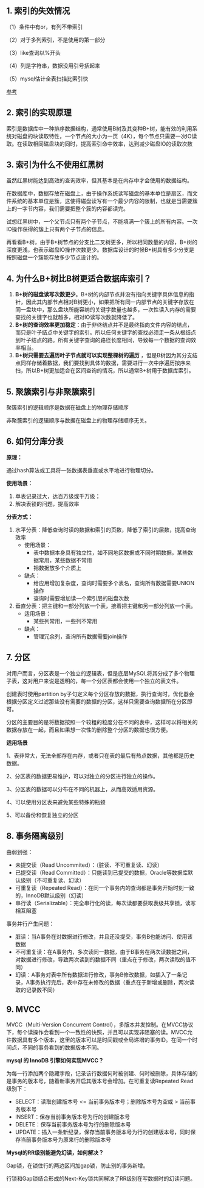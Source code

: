 ## 1. 索引的失效情况

（1）条件中有or，有列不带索引

（2）对于多列索引，不是使用的第一部分

（3）like查询以%开头

（4）列是字符串，数据没用引号括起来

（5）mysql估计全表扫描比索引快 

[参考](https://blog.csdn.net/guoxingege/article/details/51034387)



## 2. 索引的实现原理

索引是数据库中一种排序数据结构，通常使用B树及其变种B+树，能有效的利用系统对磁盘的块读取特性，一个节点的大小为一页（4K），每个节点只需要一次IO读取。在读取相同磁盘块的同时，提高索引命中效率，达到减少磁盘IO的读取次数 



## 3. 索引为什么不使用红黑树

虽然红黑树能达到高效的查询效率，但其基本是在内存中才会使用的数据结构。

在数据库中，数据存放在磁盘上，由于操作系统读写磁盘的基本单位是扇区，而文件系统的基本单位是簇，这使得磁盘读写有一个最少内容的限制，也就是当需要簇上的一字节内容，我们需要把整个簇的内容都读完。

试想红黑树中，一个父节点只有两个子节点，不能填满一个簇上的所有内容。一次IO操作获得的簇上只有两个子节点的信息。

再看看B+树，由于B+树节点的分支比二叉树更多，所以相同数量的内容，B+树的深度更浅，也表示磁盘IO操作次数更少。数据库设计的时候B+树具有多少分支是按照磁盘一个簇能存放多少节点设计的。



## 4. 为什么B+树比B树更适合数据库索引？

1. **B+树的磁盘读写次数更少**。B+树的内部节点并没有指向关键字具体信息的指针，因此其内部节点相对B树更小，如果把所有同一内部节点的关键字存放在同一盘块中，那么盘块所能容纳的关键字数量也越多，一次性读入内存的需要查找的关键字也就越多，相对IO读写次数就降低了。 
2. **B+树的查询效率更加稳定**：由于非终结点并不是最终指向文件内容的结点，而只是叶子结点中关键字的索引。所以任何关键字的查找必须走一条从根结点到叶子结点的路。所有关键字查询的路径长度相同，导致每一个数据的查询效率相当。 
3. **B+树只需要去遍历叶子节点就可以实现整棵树的遍历** ，但是B树因为其分支结点同样存储着数据，我们要找到具体的数据，需要进行一次中序遍历按序来扫，所以B+树更加适合在区间查询的情况，所以通常B+树用于数据库索引。 



## 5. 聚簇索引与非聚簇索引

聚簇索引的逻辑顺序是数据在磁盘上的物理存储顺序

非聚簇索引的逻辑顺序与数据在磁盘上的物理存储顺序无关。



## 6. 如何分库分表

**原理：**

通过hash算法或工具将一张数据表垂直或水平地进行物理切分。

**使用场景：** 

1. 单表记录过大，达百万级或千万级；
2. 解决表锁的问题，提高效率

**分表方式：**

1. 水平分表：降低查询时读的数据和索引的页数，降低了索引的层数，提高查询效率
   - 使用场景：
     - 表中数据本身具有独立性，如不同地区数据或不同时期数据，某些数据常用，某些数据不常用
     - 把数据放多个介质上
   - 缺点：
     - 给应用增加复杂度，查询时需要多个表名，查询所有数据需要UNION操作
     - 查询时需要增加读一个索引层的磁盘次数
2. 垂直分表：把主键和一部分列放一个表，接着把主键和另一部分列放一个表。
   - 适用场景：
     - 某些列常用，一些列不常用
   - 缺点：
     - 管理冗余列，查询所有数据需要join操作



## 7. 分区

对用户而言，分区表是一个独立的逻辑表，但是底层MySQL将其分成了多个物理子表，这对用户来说是透明的，每一个分区表都会使用一个独立的表文件。 

创建表时使用partition by子句定义每个分区存放的数据，执行查询时，优化器会根据分区定义过滤那些没有需要的数据的分区，这样只需要查询数据所在分区即可。 

分区的主要目的是将数据按照一个较粗的粒度分在不同的表中，这样可以将相关的数据存放在一起，而且如果想一次性的删除整个分区的数据也很方便。

  **适用场景**  

1、表非常大，无法全部存在内存，或者只在表的最后有热点数据，其他都是历史数据。 

2、分区表的数据更易维护，可以对独立的分区进行独立的操作。 

3、分区表的数据可以分布在不同的机器上，从而高效适用资源。  

4、可以使用分区表来避免某些特殊的瓶颈  

5、可以备份和恢复独立的分区 



## 8. 事务隔离级别

由弱到强：

- 未提交读（Read Uncommited）：（脏读、不可重复读、幻读）
- 已提交读（Read Committed）：只能读到已提交的数据，Oracle等数据库默认级别（不可重复读、幻读）
- 可重复读（Repeated Read）：在同一个事务内的查询都是事务开始时刻一致的，InnoDB默认级别（幻读）
- 串行读（Serializable）：完全串行化的读，每次读都要获取表级共享锁，读写相互阻塞

事务并行产生问题：

- 脏读：当A事务在对数据进行修改，并且还没提交，事务B也能访问、使用该数据 
- 不可重复读：在A事务内，多次读同一数据，由于B事务在两次读数据之间，对数据进行修改，导致两次读到的数据不同（重点在于修改，两次读取的值不同）
- 幻读：A事务对表中所有数据进行修改，事务B修改数据，如插入了一条记录，A事务执行完后，表中存在未修改的数据（重点在于新增或删除，两次读取的记录数不同）



## 9. MVCC

MVCC（Multi-Version Concurrent Control），多版本并发控制。在MVCC协议下，每个读操作会看到一个一致性的快照，并且可以实现非阻塞的读。MVCC允许数据具有多个版本，这里的版本可以是时间戳或全局递增的事务ID。在同一个时间点，不同的事务看到的数据版本不同。

**mysql 的 InnoDB 引擎如何实现MVCC？** 

为每一行添加两个隐藏字段，记录该行数据何时被创建、何时被删除，具体存储的是事务的版本号，随着新事务开启其版本号会增加。在可重复读Repeated Read级别下：

- SELECT：读取创建版本号 <= 当前事务版本号；删除版本号为空或 > 当前事务版本号
- INSERT：保存当前事务版本号为行的创建版本号
- DELETE：保存当前事务版本号为行的删除版本号
- UPDATE：插入一条新纪录，保存当前事务版本号为行的创建版本号，同时保存当前事务版本号为原来行的删除版本号

**Mysql的RR级别能避免幻读，如何解决？**

Gap锁，在锁住行的两边区间加gap锁，防止别的事务新增。

行锁和Gap锁结合形成的Next-Key锁共同解决了RR级别在写数据时的幻读问题。